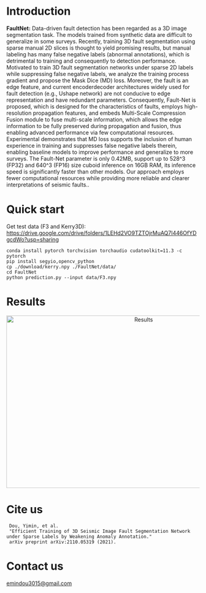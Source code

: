 # Introduction

**FaultNet:**
Data-driven fault detection has been regarded as a 3D image segmentation task. The models trained from synthetic data are difficult to generalize in some surveys. Recently, training 3D fault segmentation using sparse manual 2D slices is thought to yield promising results, but manual labeling has many false negative labels (abnormal annotations), which is detrimental to training and consequently to detection performance. Motivated to train 3D fault segmentation networks under sparse 2D labels while suppressing false negative labels, we analyze the training process gradient and propose the Mask Dice (MD) loss. Moreover, the fault is an edge feature, and current encoderdecoder architectures widely used for fault detection (e.g., Ushape network) are not conducive to edge representation and have redundant parameters. Consequently, Fault-Net is proposed, which is designed for the characteristics of faults, employs high-resolution propagation features, and embeds Multi-Scale Compression Fusion module to fuse multi-scale information, which allows the edge information to be fully preserved during propagation and fusion, thus enabling advanced performance via few computational resources. Experimental demonstrates that MD loss supports the inclusion of human experience in training and suppresses false negative labels therein, enabling baseline models to improve performance and generalize to more surveys. The Fault-Net parameter is only 0.42MB, support up to 528^3 (FP32) and 640^3 (FP16) size cuboid inference on 16GB RAM, its inference speed is significantly faster than other models. Our approach employs fewer computational resources while providing more reliable and clearer interpretations of seismic faults..

# Quick start
Get test data (F3 and Kerry3D): https://drive.google.com/drive/folders/1LEHd2VO9TZTOjrMuAQ7I446OfYDgcdWo?usp=sharing
    
    conda install pytorch torchvision torchaudio cudatoolkit=11.3 -c pytorch
    pip install segyio,opencv_python
    cp ./download/kerry.npy ./FaultNet/data/
    cd FaultNet
    python prediction.py --input data/F3.npy

# Results
<div align=center><img src="https://github.com/douyimin/FaultNet/blob/main/results/output.png" width="700" height="450" alt="Results"/><br/></div>

# Cite us
   
     Dou, Yimin, et al. 
     "Efficient Training of 3D Seismic Image Fault Segmentation Network under Sparse Labels by Weakening Anomaly Annotation."
     arXiv preprint arXiv:2110.05319 (2021).

# Contact us
emindou3015@gmail.com

